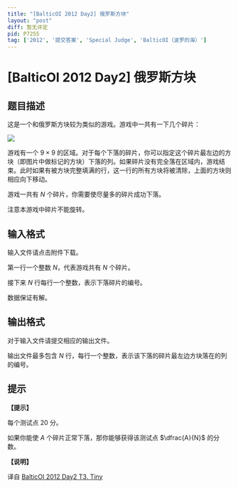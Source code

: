```yaml
---
title: "[BalticOI 2012 Day2] 俄罗斯方块"
layout: "post"
diff: 暂无评定
pid: P7255
tag: ['2012', '提交答案', 'Special Judge', 'BalticOI（波罗的海）']
---
```

# [BalticOI 2012 Day2] 俄罗斯方块
## 题目描述

这是一个和俄罗斯方块较为类似的游戏。游戏中一共有一下几个碎片：

![](https://cdn.luogu.com.cn/upload/image_hosting/w1ggafuv.png)

游戏有一个 $9 \times 9$ 的区域。对于每个下落的碎片，你可以指定这个碎片最左边的方块（即图片中做标记的方块）下落的列。如果碎片没有完全落在区域内，游戏结束。此时如果有被方块完整填满的行，这一行的所有方块将被清除，上面的方块则相应向下移动。

游戏一共有 $N$ 个碎片，你需要使尽量多的碎片成功下落。

注意本游戏中碎片不能旋转。
## 输入格式

输入文件请点击附件下载。

第一行一个整数 $N$，代表游戏共有 $N$ 个碎片。

接下来 $N$ 行每行一个整数，表示下落碎片的编号。

数据保证有解。
## 输出格式

对于输入文件请提交相应的输出文件。

输出文件最多包含 $N$ 行，每行一个整数，表示该下落的碎片最左边方块落在的列的编号。
## 提示

**【提示】**

每个测试点 $20$ 分。

如果你能使 $A$ 个碎片正常下落，那你能够获得该测试点 $\dfrac{A}{N}$ 的分数。

**【说明】**

译自 [BalticOI 2012 Day2 T3. Tiny](http://www.boi2012.lv/data/day2/eng/tiny.pdf)
